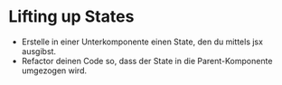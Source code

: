 # Lifting up States

* Erstelle in einer Unterkomponente einen State, den du mittels jsx ausgibst.
* Refactor deinen Code so, dass der State in die Parent-Komponente umgezogen wird.